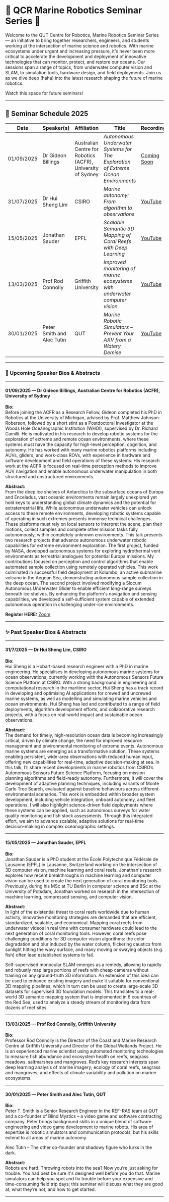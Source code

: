 # 🌊 QCR Marine Robotics Seminar Series 🤖

Welcome to the QUT Centre for Robotics, Marine Robotics Seminar Series — an initiative to bring together researchers, engineers, and students working at the intersection of marine science and robotics. With marine ecosystems under urgent and increasing pressure, it's never been more critical to accelerate the development and deployment of innovative technologies that can monitor, protect, and restore our oceans. Our sessions span a range of topics, from underwater computer vision and SLAM, to simulation tools, hardware design, and field deployments. Join us as we dive deep (haha) into the latest research shaping the future of marine robotics.

Watch this space for future seminars!

---

## 📅 Seminar Schedule 2025

| Date       | Speaker(s)                           | Affiliation | Title                                                                 | Recording |  
|------------|---------------------------------------|---------------------|------------------------------------------------------------------------|-----------|  
| 01/09/2025 | Dr Gideon Billings          | Australian Centre for Robotics (ACFR), University of Sydney     | *Autonomous Underwater Systems for The Exploration of Extreme Ocean Environments*   | [Coming Soon]() |  
| 31/07/2025 | Dr Hui Sheng Lim           | CSIRO     | *Marine autonomy: From algorithm to observations*   | [YouTube](https://www.youtube.com/watch?v=NBbj07y9U4w) |  
| 15/05/2025 | Jonathan Sauder                      | EPFL    | *Scalable Semantic 3D Mapping of Coral Reefs with Deep Learning* | [YouTube](https://youtu.be/xFnNk5go8zY) |
| 13/03/2025 | Prof Rod Connolly          | Griffith University     | *Improved monitoring of marine ecosystems with underwater computer vision*   | [YouTube](https://youtu.be/NWp17plJTSg) |  
| 30/01/2025 | Peter Smith and Alec Tutin           | QUT     | *Marine Robotic Simulators – Prevent Your AXV from a Watery Demise*   | [YouTube](https://youtu.be/-hD6KU0cWq0) |  



---

### 👀 Upcoming Speaker Bios & Abstracts


---

#### **01/09/2025 — Dr Gideon Billings, Australian Centre for Robotics (ACFR), University of Sydney**

**Bio:**  
Before joining the ACFR as a Research Fellow, Gideon completed his PhD in Robotics at the University of Michigan, advised by Prof. Matthew Johnson-Roberson, followed by a short stint as a Postdoctoral Investigator at the Woods Hole Oceanographic Institution (WHOI), supervised by Dr. Richard Camilli. He is motivated in his research to develop robotic systems for the exploration of extreme and remote ocean environments, where these systems must have the capacity for high-level perception, cognition, and autonomy. He has worked with many marine robotics platforms including AUVs, gliders, and work-class ROVs, with experience in hardware and software development and field operations of these systems. His research work at the ACFR is focused on real-time perception methods to improve AUV navigation and enable autonomous underwater manipulation in both structured and unstructured environments.

**Abstract:**  
From the deep ice shelves of Antarctica to the subsurface oceans of Europa and Enceladus, vast oceanic environments remain largely unexplored yet hold keys to understanding global climate dynamics and the potential for extraterrestrial life. While autonomous underwater vehicles can unlock access to these remote environments, developing robotic systems capable of operating in such extremes presents immense technical challenges. These platforms must rely on local sensors to interpret the scene, plan their motions, collect samples and complete other mission tasks fully autonomously, within completely unknown environments. This talk presents two research projects that advance autonomous underwater robotic capabilities for extreme environment exploration. The first project, funded by NASA, developed autonomous systems for exploring hydrothermal vent environments as terrestrial analogues for potential Europa missions. My contributions focused on perception and control algorithms that enable automated sample collection using remotely operated vehicles. This work culminated in successful field deployment at Kolumbo, an active submarine volcano in the Aegean Sea, demonstrating autonomous sample collection in the deep ocean. The second project involved modifying a Slocum Autonomous Underwater Glider to enable efficient long-range surveys beneath ice shelves. By enhancing the platform's navigation and sensing capabilities, we developed a self-sufficient system capable of extended autonomous operation in challenging under-ice environments.

**Register HERE:** 
[Zoom](http://bit.ly/3HOv8S5)

---

### ✨ Past Speaker Bios & Abstracts


---

#### **31/7/2025 — Dr Hui Sheng Lim, CSIRO**

**Bio:**  
Hui Sheng is a Hobart-based research engineer with a PhD in marine engineering. He specialises in developing autonomous marine systems for ocean observations, currently working with the Autonomous Sensors Future Science Platform at CSIRO. With a strong background in engineering and computational research in the maritime sector, Hui Sheng has a track record in developing and optimising AI applications for crewed and uncrewed marine systems, as well as modelling and simulating marine vehicles and ocean environments. Hui Sheng has led and contributed to a range of field deployments, algorithm development efforts, and collaborative research projects, with a focus on real-world impact and sustainable ocean observations. 

**Abstract:**  
The demand for timely, high-resolution ocean data is becoming increasingly critical, driven by climate change, the need for improved resource management and environmental monitoring of extreme events. Autonomous marine systems are emerging as a transformative solution. These systems enabling persistent, wide-area observations with reduced human input, offering new capabilities for real-time, adaptive decision-making at sea.   In this talk, I’ll share recent developments in marine robotics from CSIRO’s Autonomous Sensors Future Science Platform, focusing on mission planning algorithms and field-ready autonomy. Furthermore, it will cover the development of adaptive planning techniques, including variants of Monte Carlo Tree Search, evaluated against baseline behaviours across different environmental scenarios. This work is embedded within broader system development, including vehicle integration, onboard autonomy, and fleet operations.  I will also highlight science-driven field deployments where these systems can be applied, such as autonomous surveys for water quality monitoring and fish stock assessments. Through this integrated effort, we aim to advance scalable, adaptive solutions for real-time decision-making in complex oceanographic settings.

---

#### **15/05/2025 — Jonathan Sauder, EPFL**

**Bio:**  
Jonathan Sauder is a PhD student at the École Polytechnique Fédérale de Lausanne (EPFL) in Lausanne, Switzerland working on the intersection of 3D computer vision, machine learning and coral reefs. Jonathan's research explores how recent breakthroughs in machine learning and computer vision can be used to create the next generation of coral monitoring tools. Previously, during his MSc at TU Berlin in computer science and BSc at the University of Potsdam, Jonathan worked on research in the intersection of machine learning, compressed sensing, and computer vision. 

**Abstract:**  
In light of the existential threat to coral reefs worldwide due to human activity, innovative monitoring strategies are demanded that are efficient, standardized, scalable, and economical. Mapping coral reefs from underwater videos in real time with consumer hardware could lead to the next generation of coral monitoring tools. However, coral reefs pose challenging conditions for 3D computer vision algorithms: the color degradation and blur induced by the water column, flickering caustics from sunlight hitting the wavy surface, and many moving or swaying objects (e.g. fish) often lead established systems to fail.

Self-supervised monocular SLAM emerges as a remedy, allowing to rapidly and robustly map large portions of reefs with cheap cameras without training on any ground-truth 3D information. An extension of this idea can be used to enhance existing imagery and make it suitable for conventional 3D mapping pipelines, which in turn can be used to create large-scale 3D datasets for supervised 3D foundation models. This translates to a real-world 3D semantic mapping system that is implemented in 6 countries of the Red Sea, used to analyze a steady stream of monitoring data from dozens of reef sites.

---
#### **13/03/2025 — Prof Rod Connolly, Griffith University**

**Bio:**  
Professor Rod Connolly is the Director of the Coast and Marine Research Centre at Griffith University and Director of the Global Wetlands Project.  He is an experienced marine scientist using automated monitoring technologies to measure fish abundance and ecosystem health on reefs, seagrass meadows, saltmarshes and mangroves.  Rod’s key research interests span deep learning analysis of marine imagery; ecology of coral reefs, seagrass and mangroves; and effects of climate variability and pollution on marine ecosystems.

---

#### **30/01/2025 — Peter Smith and Alec Tutin, QUT**

**Bio:**  
Peter T. Smith is a Senior Research Engineer in the REF-RAS team at QUT and a co-founder of Blind Mystics – a video game and software contracting company. Peter brings background skills in a unique blend of software engineering and video game development to marine robots. His area of expertise is robotic simulators and communication protocols, but his skills extend to all areas of marine autonomy.

Alec Tutin – The other co-founder and shadowy figure who lurks in the dark.

**Abstract:**  
Robots are hard. Throwing robots into the sea? Now you’re just asking for trouble. You had best be sure it's designed well before you do that. Marine simulators can help you spot and fix trouble before your expensive and time-consuming field trip days; this seminar will discuss what they are good at, what they’re not, and how to get started.

---
